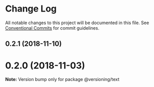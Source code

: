 # Change Log

All notable changes to this project will be documented in this file.
See [Conventional Commits](https://conventionalcommits.org) for commit guidelines.

## 0.2.1 (2018-11-10)



# 0.2.0 (2018-11-03)

**Note:** Version bump only for package @versioning/text
